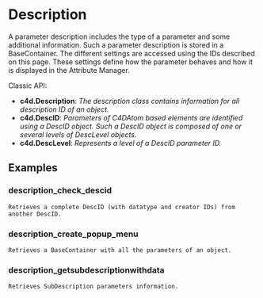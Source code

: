 # Description

A parameter description includes the type of a parameter and some additional information. Such a parameter description is stored in a BaseContainer. The different settings are accessed using the IDs described on this page. 
These settings define how the parameter behaves and how it is displayed in the Attribute Manager.

Classic API:
- **c4d.Description**: *The description class contains information for all description ID of an object.*
- **c4d.DescID**: *Parameters of C4DAtom based elements are identified using a DescID object. Such a DescID object is composed of one or several levels of DescLevel objects.*
- **c4d.DescLevel**: *Represents a level of a DescID parameter ID.*

## Examples

### description_check_descid

    Retrieves a complete DescID (with datatype and creator IDs) from another DescID.

### description_create_popup_menu

    Retrieves a BaseContainer with all the parameters of an object.
    
### description_getsubdescriptionwithdata

    Retrieves SubDescription parameters information.
